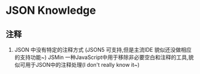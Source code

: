 # JSON Knowledge

## 注释

1. JSON 中没有特定的注释方式 (JSON5 可支持,但是主流IDE 貌似还没做相应的支持功能~) JSMin 一种JavaScript中用于移除非必要空白和注释的工具,貌似可用于JSON中的注释处理(I don't really know it~)

